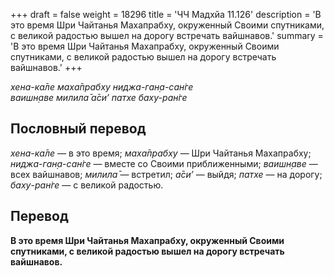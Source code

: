 +++
draft = false
weight = 18296
title = 'ЧЧ Мадхйа 11.126'
description = 'В это время Шри Чайтанья Махапрабху, окруженный Своими спутниками, с великой радостью вышел на дорогу встречать вайшнавов.'
summary = 'В это время Шри Чайтанья Махапрабху, окруженный Своими спутниками, с великой радостью вышел на дорогу встречать вайшнавов.'
+++

_хена-ка̄ле маха̄прабху ниджа-ган̣а-сан̇ге  
ваишн̣аве милила̄ а̄си’ патхе баху-ран̇ге_

## Пословный перевод

_хена_\-_ка̄ле_ — в это время; _маха̄прабху_ — Шри Чайтанья Махапрабху; _ниджа_\-_ган̣а_\-_сан̇ге_ — вместе со Своими приближенными; _ваишн̣аве_ — всех вайшнавов; _милила̄_ — встретил; _а̄си’_ — выйдя; _патхе_ — на дорогу; _баху_\-_ран̇ге_ — с великой радостью.

## Перевод

**В это время Шри Чайтанья Махапрабху, окруженный Своими спутниками, с великой радостью вышел на дорогу встречать вайшнавов.**
